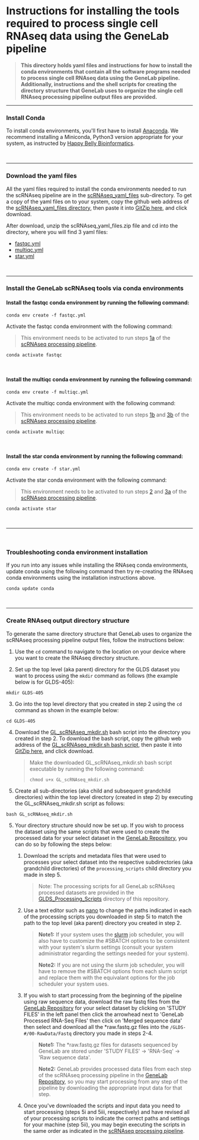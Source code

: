 # Instructions for installing the tools required to process single cell RNAseq data using the GeneLab pipeline

> **This directory holds yaml files and instructions for how to install the conda environments that contain all the software programs needed to process single cell RNAseq data using the GeneLab pipeline. 
Additionally, instructions and the shell scripts for creating the directory structure that GeneLab uses to organize the single cell RNAseq processing pipeline output files are provided.**  

---

### Install Conda

To install conda environments, you'll first have to install [Anaconda](https://www.anaconda.com/). We recommend installing a Miniconda, Python3 version appropriate for your system, as instructed by [Happy Belly Bioinformatics](https://astrobiomike.github.io/unix/conda-intro#getting-and-installing-conda). 

<br>

---

### Download the yaml files

All the yaml files required to install the conda environments needed to run the scRNAseq pipeline are in the [scRNAseq_yaml_files](scRNAseq_yaml_files) sub-directory. To get a 
copy of the yaml files on to your system, copy the github web address of the [scRNAseq_yaml_files directory](scRNAseq_yaml_files), then paste it into [GitZip here](http://kinolien.github.io/gitzip/), and click download.


After download, unzip the scRNAseq_yaml_files.zip file and cd into the directory, where you will find 3 yaml files:
* [fastqc.yml](scRNAseq_yaml_files/fastqc.yml)
* [multiqc.yml](scRNAseq_yaml_files/multiqc.yml)
* [star.yml](scRNAseq_yaml_files/star.yml)

<br>

---

### Install the GeneLab scRNAseq tools via conda environments

#### Install the **fastqc** conda environment by running the following command:

  ```
  conda env create -f fastqc.yml
  ```

  Activate the fastqc conda environment with the following command:
  > This environment needs to be activated to run steps [1a](../Pipeline_GL-DPPD-7111_Versions/GL-DPPD-7111.md#1a-raw-data-qc) of the [scRNAseq processing pipeline](../Pipeline_GL-DPPD-7111_Versions/GL-DPPD-7111.md).
  
  ```
  conda activate fastqc
  ```   
  
<br>

#### Install the **multiqc** conda environment by running the following command:

  ```
  conda env create -f multiqc.yml
  ```

  Activate the multiqc conda environment with the following command:
  > This environment needs to be activated to run steps [1b](../Pipeline_GL-DPPD-7111_Versions/GL-DPPD-7111.md#1b-compile-raw-data-qc) and [3b](../Pipeline_GL-DPPD-7111_Versions/GL-DPPD-7111.md#3b-compile-alignment-logs) of the [scRNAseq processing pipeline](../Pipeline_GL-DPPD-7111_Versions/GL-DPPD-7111.md).
  
  ```
  conda activate multiqc
  ```   
 
  
<br>

#### Install the **star** conda environment by running the following command:

  ```
  conda env create -f star.yml
  ```

  Activate the star conda environment with the following command:
  > This environment needs to be activated to run steps [2](../Pipeline_GL-DPPD-7111_Versions/GL-DPPD-7111.md#2-build-star-reference) and [3a](../Pipeline_GL-DPPD-7111_Versions/GL-DPPD-7111.md#3a-align-reads-to-reference-genome-with-starsolo) of the [scRNAseq processing pipeline](../Pipeline_GL-DPPD-7111_Versions/GL-DPPD-7111.md).
  
  ```
  conda activate star
  ```   
  
<br>


---

<br>

### Troubleshooting conda environment installation

  If you run into any issues while installing the RNAseq conda environments, update conda using the following command then try re-creating the RNAseq conda environments using the installation instructions above.
  
  ```
  conda update conda
  ```

<br>
  
---

### Create RNAseq output directory structure

To generate the same directory structure that GeneLab uses to organize the scRNAseq processing pipeline output files, follow the instructions below:

  1. Use the `cd` command to navigate to the location on your device where you want to create the RNAseq directory structure.
  
  2. Set up the top level (aka parent) directory for the GLDS dataset you want to process using the `mkdir` command as follows (the example below is for GLDS-405):
  ```
  mkdir GLDS-405
  ```  
  
  3. Go into the top level directory that you created in step 2 using the `cd` command as shown in the example below:
  ```
  cd GLDS-405
  ``` 
  
  4. Download the [GL_scRNAseq_mkdir.sh](GL_scRNAseq_mkdir.sh) bash script into the directory you created in step 2. To download the bash script, copy the github web address of the [GL_scRNAseq_mkdir.sh bash script](GL_scRNAseq_mkdir.sh), then paste it into [GitZip here](http://kinolien.github.io/gitzip/), and click download.
     > Make the downloaded GL_scRNAseq_mkdir.sh bash script executable by running the following command:  
     >   
     > `chmod u+x GL_scRNAseq_mkdir.sh`
  
  5. Create all sub-directories (aka child and subsequent grandchild directories) within the top level directory (created in step 2) by executing the GL_scRNAseq_mkdir.sh script as follows:
  ```
  bash GL_scRNAseq_mkdir.sh
  ``` 

5. Your directory structure should now be set up. If you wish to process the dataset using the same scripts that were used to create the processed data for your select dataset in the [GeneLab 
Repository](https://genelab-data.ndc.nasa.gov/genelab/projects), you can do so by following the steps below:  

   1. Download the scripts and metadata files that were used to processes your select dataset into the respective subdirectories (aka grandchild directories) of the `processing_scripts` child directory you made in step 5. 
      > Note: The processing scripts 
for all GeneLab scRNAseq processed datasets are provided in the [GLDS_Processing_Scripts](../GLDS_Processing_Scripts) directory of this repository.  

   2. Use a text editor such as [nano](https://www.nano-editor.org/) to change the paths indicated in each of the processing scripts you downloaded in step 5i to match the path to the top level (aka parent) directory you created in step 2.

      > **Note1:** If your system uses the [slurm](https://slurm.schedmd.com/overview.html) job scheduler, you will also have to customize the #SBATCH options to be consistent with your system's slurm settings (consult your system administrator 
regarding the settings needed for your system).  
      >
      > **Note2:** If you are not using the slurm job scheduler, you will have to remove the #SBATCH options from each slurm script and replace them with the equivalant options for the job scheduler your system uses.  
   
   3. If you wish to start processing from the beginning of the pipeline using raw sequence data, download the raw fastq files from the [GeneLab Repository](https://genelab-data.ndc.nasa.gov/genelab/projects) for your select dataset by clicking on 
'STUDY FILES' in the left panel then click the arrowhead next to 'GeneLab Processed RNA-Seq Files' then click on 'Merged sequence data' then select and download all the *raw.fastq.gz files into the `/GLDS-#/00-RawData/Fastq` directory you made in 
steps 2-4.  
   
      > **Note1:** The *raw.fastq.gz files for datasets sequenced by GeneLab are stored under 'STUDY FILES' -> 'RNA-Seq' -> 'Raw sequence data'.  
      >
      > **Note2:** GeneLab provides processed data files from each step of the scRNAseq processing pipeline in the [GeneLab Repository](https://genelab-data.ndc.nasa.gov/genelab/projects), so you may start processing from any step of the pipeline by 
downloading the appropriate input data for that step.  
   
   4. Once you've downloaded the scripts and input data you need to start processing (steps 5i and 5iii, respectively) and have revised all of your processing scripts to indicate the correct paths and settings for your machine (step 5ii), you may begin executing the scripts in the same order as indicated in the [scRNAseq processing 
pipeline](../Pipeline_GL-DPPD-7111_Versions/GL-DPPD-7111.md).  


